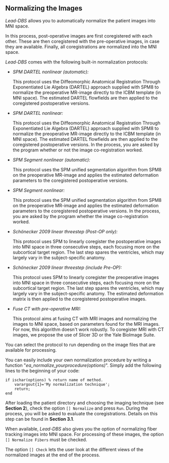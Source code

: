 ## Normalizing the Images

_Lead-DBS_ allows you to automatically normalize the patient images into MNI space.

In this process, post-operative images are first coregistered with each other. These are then coregistered with the pre-operative images, in case they are available. Finally, all coregistrations are normalized into the MNI space.

_Lead-DBS_ comes with the following built-in normalization protocols:
- _SPM DARTEL nonlinear (automatic):_

  This protocol uses the Diffeomorphic Anatomical Registration Through Exponentiated Lie Algebra (DARTEL) approach supplied with SPM8 to normalize the preoperative MR-image directly to the ICBM template (in MNI space). The estimated DARTEL flowfields are then applied to the coregistered postoperative versions.
- _SPM DARTEL nonlinear:_

  This protocol uses the Diffeomorphic Anatomical Registration Through Exponentiated Lie Algebra (DARTEL) approach supplied with SPM8 to normalize the preoperative MR-image directly to the ICBM template (in MNI space). The estimated DARTEL flowfields are then applied to the coregistered postoperative versions. In the process, you are asked by the program whether or not the image co-registration worked.
- _SPM Segment nonlinear (automatic):_

  This protocol uses the SPM unified segmentation algorithm from SPM8 on the preoperative MR-image and applies the estimated deformation parameters to the coregistered postoperative versions.
- _SPM Segment nonlinear:_

  This protocol uses the SPM unified segmentation algorithm from SPM8 on the preoperative MR-image and applies the estimated deformation parameters to the coregistered postoperative versions. In the process, you are asked by the program whether the image co-registration worked.
- _Schönecker 2009 linear threestep (Post-OP only):_

  This protocol uses SPM to linearly coregister the postoperative images into MNI space in three consecutive steps, each focusing more on the subcortical target region. The last step spares the ventricles, which may largely vary in the subject-specific anatomy.
- _Schönecker 2009 linear threestep (include Pre-OP):_

  This protocol uses SPM to linearly coregister the preoperative images into MNI space in three consecutive steps, each focusing more on the subcortical target region. The last step spares the ventricles, which may largely vary in the subject-specific anatomy. The estimated deformation matrix is then applied to the coregistered postoperative images.
- _Fuse CT with pre-operative MRI:_

  This protocol aims at fusing CT with MRI images and normalizing the images to MNI space, based on parameters found for the MRI images. For now, this algorithm doesn't work robustly. To coregister MRI with CT images, we propose the use of Slicer 3D or the Yale BioImage Suite.

You can select the protocol to run depending on the image files that are available for processing.

You can easily include your own normalization procedure by writing a function "_ea_normalize_yourprocedure(options)_". Simply add the following lines to the beginning of your code:

```
if ischar(options) % return name of method.
    varargout{1}='My normalization technique';
    return;
end
```

After loading the patient directory and choosing the imaging technique (see **Section 2**), check the option `[] Normalize` and press `Run`. During the process, you will be asked to evaluate the coregistrations. Details on this step can be found in **Section 3.1**.

When available, _Lead-DBS_ also gives you the option of normalizing fiber tracking images into MNI space. For processing of these images, the option `[] Normalize Fibers` must be checked.

The option `[] Check` lets the user look at the different views of the normalized images at the end of the process.

